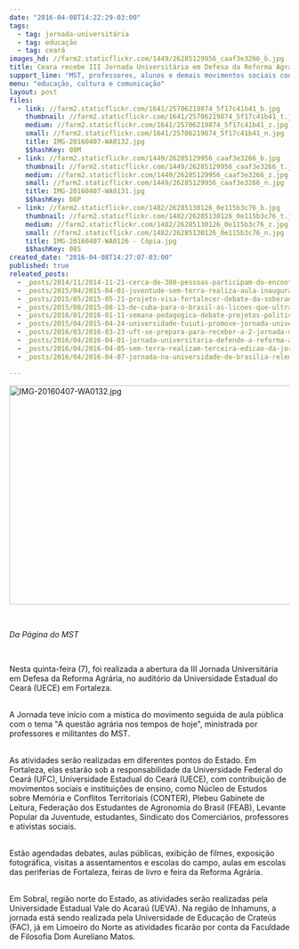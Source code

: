 ```yaml
---
date: "2016-04-08T14:22:29-03:00"
tags:
  - tag: jornada-universitária
  - tag: educação
  - tag: ceará
images_hd: //farm2.staticflickr.com/1449/26285129956_caaf3e3266_b.jpg
title: Ceara recebe III Jornada Universitária em Defesa da Reforma Agrária
support_line: "MST, professores, alunos e demais movimentos sociais coordenam e participam de debates para pensar a distribuição de terra no país."
menu: "educação, cultura e comunicação"
layout: post
files:
  - link: //farm2.staticflickr.com/1641/25706219874_5f17c41b41_b.jpg
    thumbnail: //farm2.staticflickr.com/1641/25706219874_5f17c41b41_t.jpg
    medium: //farm2.staticflickr.com/1641/25706219874_5f17c41b41_z.jpg
    small: //farm2.staticflickr.com/1641/25706219874_5f17c41b41_n.jpg
    title: IMG-20160407-WA0132.jpg
    $$hashKey: 08M
  - link: //farm2.staticflickr.com/1449/26285129956_caaf3e3266_b.jpg
    thumbnail: //farm2.staticflickr.com/1449/26285129956_caaf3e3266_t.jpg
    medium: //farm2.staticflickr.com/1449/26285129956_caaf3e3266_z.jpg
    small: //farm2.staticflickr.com/1449/26285129956_caaf3e3266_n.jpg
    title: IMG-20160407-WA0131.jpg
    $$hashKey: 08P
  - link: //farm2.staticflickr.com/1482/26285130126_0e115b3c76_b.jpg
    thumbnail: //farm2.staticflickr.com/1482/26285130126_0e115b3c76_t.jpg
    medium: //farm2.staticflickr.com/1482/26285130126_0e115b3c76_z.jpg
    small: //farm2.staticflickr.com/1482/26285130126_0e115b3c76_n.jpg
    title: IMG-20160407-WA0126 - Cópia.jpg
    $$hashKey: 08S
created_date: "2016-04-08T14:27:07-03:00"
published: true
releated_posts:
  - _posts/2014/11/2014-11-21-cerca-de-300-pessoas-participam-do-encontro-de-educacao-do-campo-no-ce.md
  - _posts/2015/04/2015-04-01-juventude-sem-terra-realiza-aula-inaugural-do-curso-de-residencia-agraria-na-ufc.md
  - _posts/2015/05/2015-05-21-projeto-visa-fortalecer-debate-da-soberania-alimentar-nas-escolas-dos-assentamentos.md
  - _posts/2015/08/2015-08-13-de-cuba-para-o-brasil-as-licoes-que-ultrapassam-fronteiras.md
  - _posts/2016/01/2016-01-11-semana-pedagogica-debate-projetos-politicos-da-educacao-em-assentamentos-do-ceara.md
  - _posts/2015/04/2015-04-24-universidade-tuiuti-promove-jornada-universitaria-em-defesa-da-reforma-agraria.md
  - _posts/2016/03/2016-03-23-uft-se-prepara-para-receber-a-2-jornada-universitaria.md
  - _posts/2016/04/2016-04-01-jornada-universitaria-defende-a-reforma-agraria-e-rememora-o-massacre-de-carajas.md
  - _posts/2016/04/2016-04-05-sem-terra-realizam-terceira-edicao-da-jornada-universitaria-em-go.md
  - _posts/2016/04/2016-04-07-jornada-na-universidade-de-brasilia-relembra-o-massacre-de-eldorado-dos-carajas.md

---
```

<p><img alt="IMG-20160407-WA0132.jpg" height="394" src="//farm2.staticflickr.com/1641/25706219874_5f17c41b41_b.jpg" width="700" /></p>

<p>&nbsp;</p>

<p><em>Da P&aacute;gina do MST&nbsp;</em></p>

<p>&nbsp;</p>

<p>Nesta quinta-feira (7), foi realizada a abertura da III Jornada Universit&aacute;ria em Defesa da Reforma Agr&aacute;ria, no audit&oacute;rio da Universidade Estadual do Cear&aacute; (UECE) em Fortaleza.</p>

<p><br />
A Jornada teve in&iacute;cio com a m&iacute;stica do movimento seguida de aula p&uacute;blica com o tema &quot;A quest&atilde;o agr&aacute;ria nos tempos de hoje&quot;, ministrada por professores e militantes do MST.&nbsp;</p>

<p><br />
As atividades ser&atilde;o realizadas em diferentes pontos do Estado. Em Fortaleza, elas estar&atilde;o sob a responsabilidade da Universidade Federal do Cear&aacute; (UFC), Universidade Estadual do Cear&aacute; (UECE), com contribui&ccedil;&atilde;o de movimentos sociais e institui&ccedil;&otilde;es de ensino, como N&uacute;cleo de Estudos sobre Mem&oacute;ria e Conflitos Territoriais (CONTER), Plebeu Gabinete de Leitura, Federa&ccedil;&atilde;o dos Estudantes de Agronomia do Brasil (FEAB), Levante Popular da Juventude, estudantes, Sindicato dos Comerci&aacute;rios, professores e ativistas sociais.&nbsp;</p>

<p><br />
Est&atilde;o agendadas debates, aulas p&uacute;blicas, exibi&ccedil;&atilde;o de filmes, exposi&ccedil;&atilde;o fotogr&aacute;fica, visitas a assentamentos e escolas do campo, aulas em escolas das periferias de Fortaleza, feiras de livro e feira da Reforma Agr&aacute;ria.</p>

<p><br />
Em Sobral, regi&atilde;o norte do Estado, as atividades ser&atilde;o realizadas pela Universidade Estadual Vale do Acara&uacute; (UEVA). Na regi&atilde;o de Inhamuns, a jornada est&aacute; sendo realizada pela Universidade de Educa&ccedil;&atilde;o de Crate&uacute;s (FAC), j&aacute; em Limoeiro do Norte as atividades ficar&atilde;o por conta da Faculdade de Filosofia Dom Aureliano Matos.</p>
